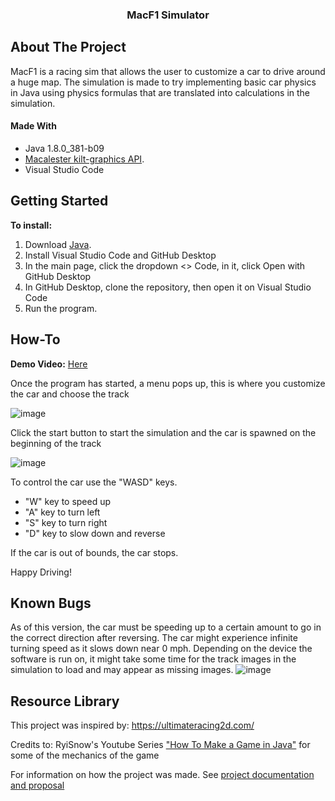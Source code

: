  <h3 align="center">MacF1 Simulator</h3>

<!-- ABOUT THE PROJECT -->
## About The Project
MacF1 is a racing sim that allows the user to customize a car to drive around a huge map. The simulation is made to try implementing basic car physics in Java
using physics formulas that are translated into calculations in the simulation. 

#### Made With 
* Java 1.8.0_381-b09
* [Macalester kilt-graphics API](https://github.com/mac-comp127/kilt-graphics/tree/main/src/edu/macalester/graphics).
* Visual Studio Code
  
<!-- GETTING STARTED -->
## Getting Started
**To install:**
1. Download [Java](https://www.java.com/download/ie_manual.jsp).
2. Install Visual Studio Code and GitHub Desktop
3. In the main page, click the dropdown <> Code, in it, click Open with GitHub Desktop
4. In GitHub Desktop, clone the repository, then open it on Visual Studio Code
5. Run the program.

<!-- USAGE EXAMPLES -->
## How-To
**Demo Video:** [Here](https://drive.google.com/file/d/1THGurXrps2vQ8SkUke7QnoA17MXivBud/view)

Once the program has started, a menu pops up, this is where you customize the car and choose the track

![image](https://github.com/mac-comp127-s24-alhashim/project-samc-chris-isauro-andre/assets/150849872/593c2b98-39ef-430f-88aa-98b3bc8dd3d0)

Click the start button to start the simulation and the car is spawned on the beginning of the track

![image](https://github.com/mac-comp127-s24-alhashim/project-samc-chris-isauro-andre/assets/150849872/8c8639b1-c8b1-40d1-b4b9-60c8b839c2a2)

To control the car use the "WASD" keys.
* "W" key to speed up
* "A" key to turn left
* "S" key to turn right
* "D" key to slow down and reverse

If the car is out of bounds, the car stops.

Happy Driving!

## Known Bugs
As of this version, the car must be speeding up to a certain amount to go in the correct direction after reversing.
The car might experience infinite turning speed as it slows down near 0 mph.
Depending on the device the software is run on, it might take some time for the track images in the simulation to load and may appear as missing images.
![image](https://github.com/mac-comp127-s24-alhashim/project-samc-chris-isauro-andre/assets/150849872/0cbe917c-c3fa-4cf1-ba84-4d87b2318e3c)

## Resource Library
This project was inspired by: https://ultimateracing2d.com/

Credits to: RyiSnow's Youtube Series ["How To Make a Game in Java"](https://www.youtube.com/watch?v=om59cwR7psI&list=PL_QPQmz5C6WUF-pOQDsbsKbaBZqXj4qSq)
for some of the mechanics of the game

For information on how the project was made.
See [project documentation and proposal](https://github.com/mac-comp127-s24-alhashim/project-samc-chris-isauro-andre/blob/main/Project_Proposal.md)
